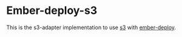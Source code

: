 # Ember-deploy-s3

This is the s3-adapter implementation to use [s3](aws.amazon.com/s3/) with
[ember-deploy](https://github.com/levelbossmike/ember-deploy).
